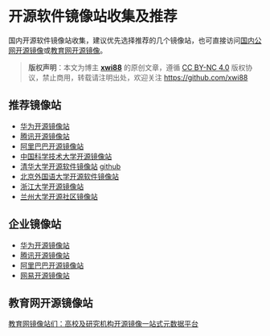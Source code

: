 # 开源软件镜像站收集及推荐


国内开源软件镜像站收集，建议优先选择推荐的几个镜像站，也可直接访问[国内公网开源镜像](https://lug.org.cn/doku.php?id=china-public-open-source-mirrors)或[教育网开源镜像](https://lug.org.cn/doku.php?id=china-edu-open-source-mirrors)。

<!--more-->

>**版权声明**：本文为博主 **[xwi88](https://github.com/xwi88)** 的原创文章，遵循 [CC BY-NC 4.0](https://creativecommons.org/licenses/by-nc/4.0/) 版权协议，禁止商用，转载请注明出处，欢迎关注 <https://github.com/xwi88>

## 推荐镜像站

- [华为开源镜像站](https://mirrors.huaweicloud.com/home)
- [腾讯开源镜像站](https://mirrors.cloud.tencent.com/)
- [阿里巴巴开源镜像站](https://developer.aliyun.com/mirror/)
- [中国科学技术大学开源镜像站](https://mirrors.ustc.edu.cn/)
- [清华大学开源软件镜像站](https://mirrors.tuna.tsinghua.edu.cn/) [github](https://github.com/tuna/)
- [北京外国语大学开源软件镜像站](https://mirrors.bfsu.edu.cn/)
- [浙江大学开源镜像站](https://mirrors.zju.edu.cn/)
- [兰州大学开源社区镜像站](https://mirror.lzu.edu.cn/)

## 企业镜像站

- [华为开源镜像站](https://mirrors.huaweicloud.com/home)
- [腾讯开源镜像站](https://mirrors.cloud.tencent.com/)
- [阿里巴巴开源镜像站](https://developer.aliyun.com/mirror/)
- [网易开源镜像站](https://mirrors.163.com/)

## 教育网开源镜像站

[教育网镜像站们：高校及研究机构开源镜像一站式元数据平台](https://mirrors.cngi.edu.cn/)

